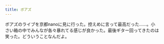 ```yaml
---
title: ボアズ
---
```


ボアズのライブを京都nanoに見に行った。控えめに言って最高だった……。小さい箱の中でみんなが各々暴れてる感じが良かった。最後ギター回ってきたのは笑った。どういうことなんだよ。